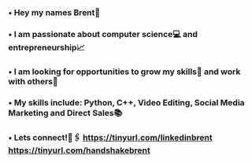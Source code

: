 ### • Hey my names Brent👋
### • I am passionate about computer science💻 and entrepreneurship📈
### • I am looking for opportunities to grow my skills🌱 and work with others👀
### • My skills include: Python, C++, Video Editing, Social Media Marketing and Direct Sales📚
### • Lets connect!🤝🖇️ https://tinyurl.com/linkedinbrent https://tinyurl.com/handshakebrent

<!--
**bdbishoff/bdbishoff** is a ✨ _special_ ✨ repository because its `README.md` (this file) appears on your GitHub profile.

Here are some ideas to get you started:

- 🔭 I’m currently working on ...
- 🌱 I’m currently learning ...
- 👯 I’m looking to collaborate on ...
- 🤔 I’m looking for help with ...
- 💬 Ask me about ...
- 📫 How to reach me: ...
- 😄 Pronouns: ...
- ⚡ Fun fact: ...
-->
